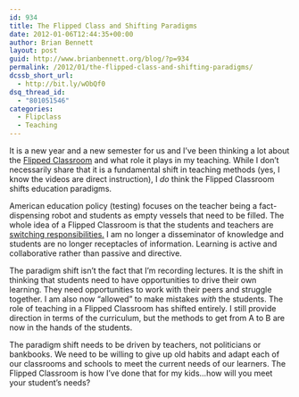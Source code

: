```yaml
---
id: 934
title: The Flipped Class and Shifting Paradigms
date: 2012-01-06T12:44:35+00:00
author: Brian Bennett
layout: post
guid: http://www.brianbennett.org/blog/?p=934
permalink: /2012/01/the-flipped-class-and-shifting-paradigms/
dcssb_short_url:
  - http://bit.ly/wObQf0
dsq_thread_id:
  - "801051546"
categories:
  - Flipclass
  - Teaching
---
```

It is a new year and a new semester for us and I&#8217;ve been thinking a lot about the [Flipped Classroom](http://www.thedailyriff.com/articles/the-flipped-class-manifest-823.php) and what role it plays in my teaching. While I don&#8217;t necessarily share that it is a fundamental shift in teaching methods (yes, I know the videos are direct instruction), I _do_ think the Flipped Classroom shifts education paradigms. 

American education policy (testing) focuses on the teacher being a fact-dispensing robot and students as empty vessels that need to be filled. The whole idea of a Flipped Classroom is that the students and teachers are [switching responsibilities.](http://blog.ohheybrian.com/what-does-a-good-flipped-class-look-like/) I am no longer a disseminator of knowledge and students are no longer receptacles of information. Learning is active and collaborative rather than passive and directive.

The paradigm shift isn&#8217;t the fact that I&#8217;m recording lectures. It is the shift in thinking that students need to have opportunities to drive their own learning. They need opportunities to work with their peers and struggle together. I am also now &#8220;allowed&#8221; to make mistakes _with_ the students. The role of teaching in a Flipped Classroom has shifted entirely. I still provide direction in terms of the curriculum, but the methods to get from A to B are now in the hands of the students.

The paradigm shift needs to be driven by teachers, not politicians or bankbooks. We need to be willing to give up old habits and adapt each of our classrooms and schools to meet the current needs of our learners. The Flipped Classroom is how I&#8217;ve done that for my kids&#8230;how will you meet your student&#8217;s needs?